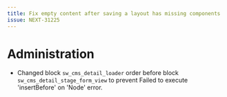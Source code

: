 ```yaml
---
title: Fix empty content after saving a layout has missing components
issue: NEXT-31225
---
```

# Administration
* Changed block `sw_cms_detail_loader` order before block `sw_cms_detail_stage_form_view` to prevent Failed to execute 'insertBefore' on 'Node' error.

